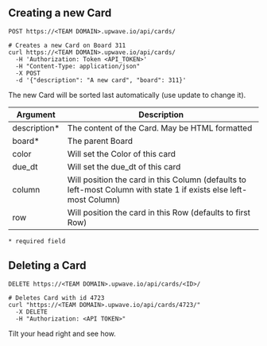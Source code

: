 ## Creating a new Card

`POST https://<TEAM DOMAIN>.upwave.io/api/cards/`

```shell
# Creates a new Card on Board 311
curl https://<TEAM DOMAIN>.upwave.io/api/cards/
  -H 'Authorization: Token <API_TOKEN>'
  -H "Content-Type: application/json"
  -X POST
  -d '{"description": "A new card", "board": 311}'
```

The new Card will be sorted last automatically (use update to change it).

Argument | Description
-------- | -----------
description* | The content of the Card. May be HTML formatted
board* | The parent Board
color | Will set the Color of this card
due_dt | Will set the due_dt of this card
column | Will position the card in this Column (defaults to left-most Column with state 1 if exists else left-most Column)
row | Will position the card in this Row (defaults to first Row)


`* required field`

## Deleting a Card
`DELETE https://<TEAM DOMAIN>.upwave.io/api/cards/<ID>/`

```shell
# Deletes Card with id 4723
curl "https://<TEAM DOMAIN>.upwave.io/api/cards/4723/"
  -X DELETE
  -H "Authorization: <API TOKEN>"
```

Tilt your head right and see how.
